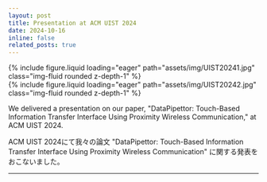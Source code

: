 ```yaml
---
layout: post
title: Presentation at ACM UIST 2024
date: 2024-10-16
inline: false
related_posts: true
---
```


<div class="row mt-3">
    <div class="col-sm mt-3 mt-md-0">
        {% include figure.liquid loading="eager" path="assets/img/UIST20241.jpg" class="img-fluid rounded z-depth-1" %}
    </div>
    <div class="col-sm mt-3 mt-md-0">
        {% include figure.liquid loading="eager" path="assets/img/UIST20242.jpg" class="img-fluid rounded z-depth-1" %}
    </div>
</div>

<p>We delivered a presentation on our paper, "DataPipettor: Touch-Based Information Transfer Interface Using Proximity Wireless Communication," at ACM UIST 2024.</p>

<p class="small-font-jp">ACM UIST 2024にて我々の論文 "DataPipettor: Touch-Based Information Transfer Interface Using Proximity Wireless Communication" に関する発表をおこないました。
</p>

---
